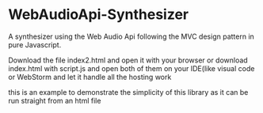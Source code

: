 # WebAudioApi-Synthesizer
A synthesizer using the Web Audio Api following the MVC design pattern in pure Javascript.


  Download the file index2.html  and open it with your browser
  or download index.html with script.js and open both of them on your IDE(like visual code or WebStorm and let it handle all the hosting work
  
  this is an example to demonstrate the simplicity of this library as it can be run straight from an html file
